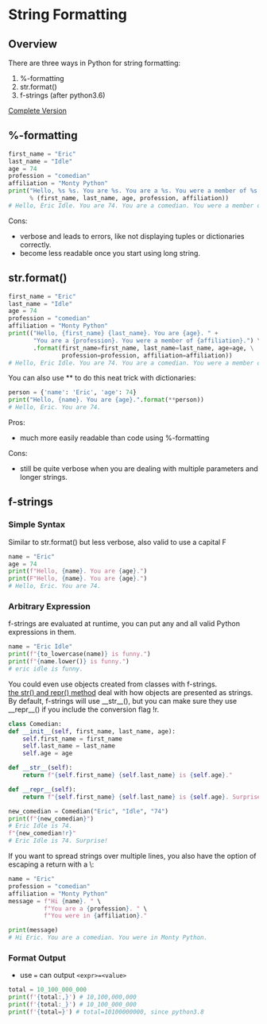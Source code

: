 # String Formatting
## Overview
There are three ways in Python for string formatting:
1. %-formatting
2. str.format()
3. f-strings (after python3.6)

[Complete Version](https://realpython.com/python-f-strings/)

## %-formatting
```python
first_name = "Eric"
last_name = "Idle"
age = 74
profession = "comedian"
affiliation = "Monty Python"
print("Hello, %s %s. You are %s. You are a %s. You were a member of %s." \
      % (first_name, last_name, age, profession, affiliation))
# Hello, Eric Idle. You are 74. You are a comedian. You were a member of Monty Python.
```
Cons:
* verbose and leads to errors, like not displaying tuples or dictionaries correctly.
* become less readable once you start using long string.

## str.format()

```python
first_name = "Eric"
last_name = "Idle"
age = 74
profession = "comedian"
affiliation = "Monty Python"
print(("Hello, {first_name} {last_name}. You are {age}. " + 
       "You are a {profession}. You were a member of {affiliation}.") \
       .format(first_name=first_name, last_name=last_name, age=age, \
               profession=profession, affiliation=affiliation))
# Hello, Eric Idle. You are 74. You are a comedian. You were a member of Monty Python.
```
You can also use ** to do this neat trick with dictionaries:
```python
person = {'name': 'Eric', 'age': 74}
print("Hello, {name}. You are {age}.".format(**person))
# Hello, Eric. You are 74.
```
Pros:
* much more easily readable than code using %-formatting

Cons:
* still be quite verbose when you are dealing with multiple parameters and longer strings.

## f-strings

### Simple Syntax
Similar to str.format() but less verbose, also valid to use a capital F
```python
name = "Eric"
age = 74
print(f"Hello, {name}. You are {age}.")
print(F"Hello, {name}. You are {age}.")
# Hello, Eric. You are 74.
```
### Arbitrary Expression
f-strings are evaluated at runtime, you can put any and all valid Python expressions in them.
```python
name = "Eric Idle"
print(f"{to_lowercase(name)} is funny.")
print(f"{name.lower()} is funny.")
# eric idle is funny.
```

You could even use objects created from classes with f-strings.  
[the str() and repr() method](https://realpython.com/operator-function-overloading/) deal with how objects are presented as strings.  
By default, f-strings will use \_\_str__(), but you can make sure they use \_\_repr__() if you include the conversion flag !r.
```python
class Comedian:
def __init__(self, first_name, last_name, age):
    self.first_name = first_name
    self.last_name = last_name
    self.age = age

def __str__(self):
    return f"{self.first_name} {self.last_name} is {self.age}."

def __repr__(self):
    return f"{self.first_name} {self.last_name} is {self.age}. Surprise!"

new_comedian = Comedian("Eric", "Idle", "74")
print(f"{new_comedian}")
# Eric Idle is 74.
f"{new_comedian!r}"
# Eric Idle is 74. Surprise!
```
If you want to spread strings over multiple lines, you also have the option of escaping a return with a \\:
```python
name = "Eric"
profession = "comedian"
affiliation = "Monty Python"
message = f"Hi {name}. " \
          f"You are a {profession}. " \
          f"You were in {affiliation}."

print(message)
# Hi Eric. You are a comedian. You were in Monty Python.
```
### Format Output
* use `=` can output `<expr>=<value>`

```python
total = 10_100_000_000
print(f'{total:,}') # 10,100,000,000
print(f'{total:_}') # 10_100_000_000
print(f'{total=}') # total=10100000000, since python3.8
```
